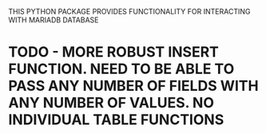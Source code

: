 THIS PYTHON PACKAGE PROVIDES FUNCTIONALITY FOR INTERACTING WITH MARIADB DATABASE

# TODO - MORE ROBUST INSERT FUNCTION. NEED TO BE ABLE TO PASS ANY NUMBER OF FIELDS WITH ANY NUMBER OF VALUES. NO INDIVIDUAL TABLE FUNCTIONS